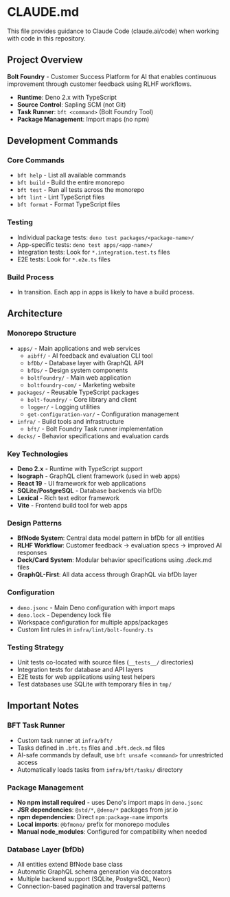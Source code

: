 # CLAUDE.md

This file provides guidance to Claude Code (claude.ai/code) when working with
code in this repository.

## Project Overview

**Bolt Foundry** - Customer Success Platform for AI that enables continuous
improvement through customer feedback using RLHF workflows.

- **Runtime**: Deno 2.x with TypeScript
- **Source Control**: Sapling SCM (not Git)
- **Task Runner**: `bft <command>` (Bolt Foundry Tool)
- **Package Management**: Import maps (no npm)

## Development Commands

### Core Commands

- `bft help` - List all available commands
- `bft build` - Build the entire monorepo
- `bft test` - Run all tests across the monorepo
- `bft lint` - Lint TypeScript files
- `bft format` - Format TypeScript files

### Testing

- Individual package tests: `deno test packages/<package-name>/`
- App-specific tests: `deno test apps/<app-name>/`
- Integration tests: Look for `*.integration.test.ts` files
- E2E tests: Look for `*.e2e.ts` files

### Build Process

- In transition. Each app in apps is likely to have a build process.

## Architecture

### Monorepo Structure

- `apps/` - Main applications and web services
  - `aibff/` - AI feedback and evaluation CLI tool
  - `bfDb/` - Database layer with GraphQL API
  - `bfDs/` - Design system components
  - `boltFoundry/` - Main web application
  - `boltfoundry-com/` - Marketing website
- `packages/` - Reusable TypeScript packages
  - `bolt-foundry/` - Core library and client
  - `logger/` - Logging utilities
  - `get-configuration-var/` - Configuration management
- `infra/` - Build tools and infrastructure
  - `bft/` - Bolt Foundry Task runner implementation
- `decks/` - Behavior specifications and evaluation cards

### Key Technologies

- **Deno 2.x** - Runtime with TypeScript support
- **Isograph** - GraphQL client framework (used in web apps)
- **React 19** - UI framework for web applications
- **SQLite/PostgreSQL** - Database backends via bfDb
- **Lexical** - Rich text editor framework
- **Vite** - Frontend build tool for web apps

### Design Patterns

- **BfNode System**: Central data model pattern in bfDb for all entities
- **RLHF Workflow**: Customer feedback → evaluation specs → improved AI
  responses
- **Deck/Card System**: Modular behavior specifications using .deck.md files
- **GraphQL-First**: All data access through GraphQL via bfDb layer

### Configuration

- `deno.jsonc` - Main Deno configuration with import maps
- `deno.lock` - Dependency lock file
- Workspace configuration for multiple apps/packages
- Custom lint rules in `infra/lint/bolt-foundry.ts`

### Testing Strategy

- Unit tests co-located with source files (`__tests__/` directories)
- Integration tests for database and API layers
- E2E tests for web applications using test helpers
- Test databases use SQLite with temporary files in `tmp/`

## Important Notes

### BFT Task Runner

- Custom task runner at `infra/bft/`
- Tasks defined in `.bft.ts` files and `.bft.deck.md` files
- AI-safe commands by default, use `bft unsafe <command>` for unrestricted
  access
- Automatically loads tasks from `infra/bft/tasks/` directory

### Package Management

- **No npm install required** - uses Deno's import maps in `deno.jsonc`
- **JSR dependencies**: `@std/*`, `@deno/*` packages from jsr.io
- **npm dependencies**: Direct `npm:package-name` imports
- **Local imports**: `@bfmono/` prefix for monorepo modules
- **Manual node_modules**: Configured for compatibility when needed

### Database Layer (bfDb)

- All entities extend BfNode base class
- Automatic GraphQL schema generation via decorators
- Multiple backend support (SQLite, PostgreSQL, Neon)
- Connection-based pagination and traversal patterns

